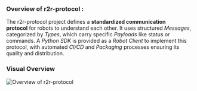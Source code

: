 ### Overview of r2r-protocol :

The r2r-protocol project defines a **standardized communication protocol** for robots to understand each other. It uses structured *Messages*, categorized by *Types*, which carry specific *Payloads* like status or commands. A *Python SDK* is provided as a *Robot Client* to implement this protocol, with automated *CI/CD* and *Packaging* processes ensuring its quality and distribution.

### **Visual Overview**

![Overview of r2r-protocol]()
